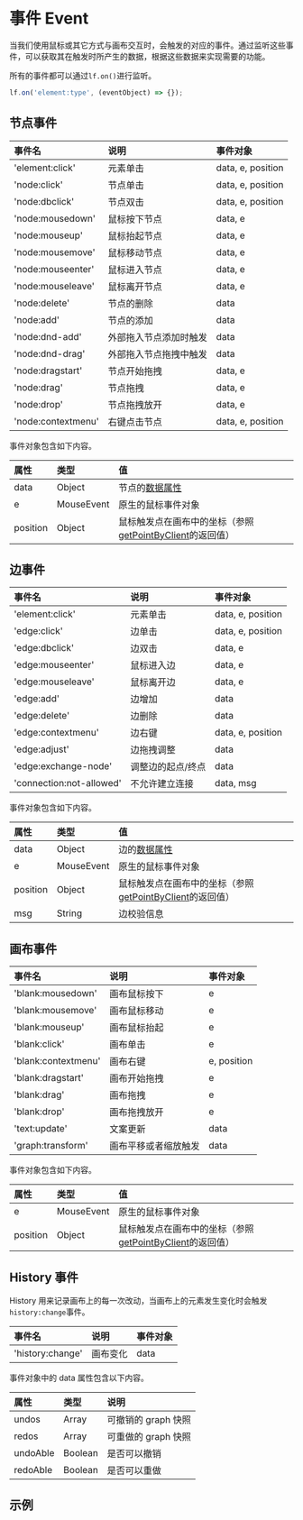# 事件 Event

当我们使用鼠标或其它方式与画布交互时，会触发的对应的事件。通过监听这些事件，可以获取其在触发时所产生的数据，根据这些数据来实现需要的功能。

所有的事件都可以通过`lf.on()`进行监听。

```js
lf.on('element:type', (eventObject) => {});
```

## 节点事件

| 事件名             | 说明                   | 事件对象          |
| :----------------- | :--------------------- | :---------------- |
| 'element:click'    | 元素单击               | data, e, position |
| 'node:click'       | 节点单击               | data, e, position |
| 'node:dbclick'     | 节点双击               | data, e, position |
| 'node:mousedown'   | 鼠标按下节点           | data, e           |
| 'node:mouseup'     | 鼠标抬起节点           | data, e           |
| 'node:mousemove'   | 鼠标移动节点           | data, e           |
| 'node:mouseenter'  | 鼠标进入节点           | data, e           |
| 'node:mouseleave'  | 鼠标离开节点           | data, e           |
| 'node:delete'      | 节点的删除             | data              |
| 'node:add'         | 节点的添加             | data              |
| 'node:dnd-add'     | 外部拖入节点添加时触发 | data              |
| 'node:dnd-drag'    | 外部拖入节点拖拽中触发 | data              |
| 'node:dragstart'   | 节点开始拖拽           | data, e           |
| 'node:drag'        | 节点拖拽               | data, e           |
| 'node:drop'        | 节点拖拽放开           | data, e           |
| 'node:contextmenu' | 右键点击节点           | data, e, position |

事件对象包含如下内容。

| 属性     | 类型       | 值                                                                                                  |
| :------- | :--------- | :-------------------------------------------------------------------------------------------------- |
| data     | Object     | 节点的[数据属性](/api/nodeApi.md#数据属性)                                                          |
| e        | MouseEvent | 原生的鼠标事件对象                                                                                  |
| position | Object     | 鼠标触发点在画布中的坐标（参照[getPointByClient](/api/logicFlowApi.html#getpointbyclient)的返回值） |

## 边事件

| 事件名                   | 说明              | 事件对象          |
| :----------------------- | :---------------- | :---------------- |
| 'element:click'          | 元素单击          | data, e, position |
| 'edge:click'             | 边单击            | data, e, position |
| 'edge:dbclick'           | 边双击            | data, e           |
| 'edge:mouseenter'        | 鼠标进入边        | data, e           |
| 'edge:mouseleave'        | 鼠标离开边        | data, e           |
| 'edge:add'               | 边增加            | data              |
| 'edge:delete'            | 边删除            | data              |
| 'edge:contextmenu'       | 边右键            | data, e, position |
| 'edge:adjust'            | 边拖拽调整        | data              |
| 'edge:exchange-node'     | 调整边的起点/终点 | data              |
| 'connection:not-allowed' | 不允许建立连接    | data, msg         |

事件对象包含如下内容。

| 属性     | 类型       | 值                                                                                                  |
| :------- | :--------- | :-------------------------------------------------------------------------------------------------- |
| data     | Object     | 边的[数据属性](/api/edgeApi.md#数据属性)                                                          |
| e        | MouseEvent | 原生的鼠标事件对象                                                                                  |
| position | Object     | 鼠标触发点在画布中的坐标（参照[getPointByClient](/api/logicFlowApi.html#getpointbyclient)的返回值） |
| msg      | String     | 边校验信息                                                                                        |

## 画布事件

| 事件名              | 说明         | 事件对象    |
| :------------------ | :----------- | :---------- |
| 'blank:mousedown'   | 画布鼠标按下 | e           |
| 'blank:mousemove'   | 画布鼠标移动 | e           |
| 'blank:mouseup'     | 画布鼠标抬起 | e           |
| 'blank:click'       | 画布单击     | e           |
| 'blank:contextmenu' | 画布右键     | e, position |
| 'blank:dragstart'   | 画布开始拖拽 | e           |
| 'blank:drag'        | 画布拖拽     | e           |
| 'blank:drop'        | 画布拖拽放开 | e           |
| 'text:update'       | 文案更新     | data        |
| 'graph:transform'       | 画布平移或者缩放触发     | data        |

事件对象包含如下内容。

| 属性     | 类型       | 值                                                                                                  |
| :------- | :--------- | :-------------------------------------------------------------------------------------------------- |
| e        | MouseEvent | 原生的鼠标事件对象                                                                                  |
| position | Object     | 鼠标触发点在画布中的坐标（参照[getPointByClient](/api/logicFlowApi.html#getpointbyclient)的返回值） |

## History 事件

History 用来记录画布上的每一次改动，当画布上的元素发生变化时会触发`history:change`事件。

| 事件名           | 说明     | 事件对象 |
| :--------------- | :------- | :------- |
| 'history:change' | 画布变化 | data     |

事件对象中的 data 属性包含以下内容。

| 属性     | 类型    | 说明                |
| :------- | :------ | :------------------ |
| undos    | Array   | 可撤销的 graph 快照 |
| redos    | Array   | 可重做的 graph 快照 |
| undoAble | Boolean | 是否可以撤销        |
| redoAble | Boolean | 是否可以重做        |

## 示例

<example :height="280" ></example>
